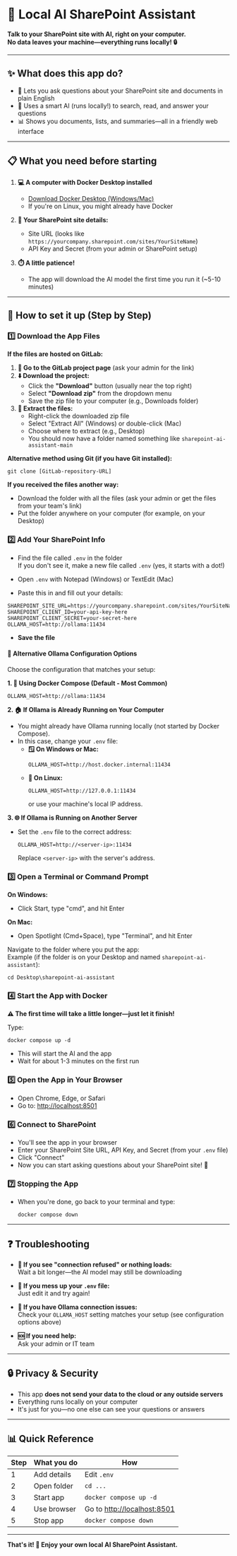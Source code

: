 # 🤖 Local AI SharePoint Assistant

**Talk to your SharePoint site with AI, right on your computer.  
No data leaves your machine—everything runs locally! 🔒**

---

## ✨ What does this app do?

- 💬 Lets you ask questions about your SharePoint site and documents in plain English
- 🧠 Uses a smart AI (runs locally!) to search, read, and answer your questions
- 📊 Shows you documents, lists, and summaries—all in a friendly web interface

---

## 📋 What you need before starting

1. **💻 A computer with Docker Desktop installed**

   - [Download Docker Desktop (Windows/Mac)](https://www.docker.com/products/docker-desktop/)
   - If you're on Linux, you might already have Docker

2. **🔑 Your SharePoint site details:**

   - Site URL (looks like `https://yourcompany.sharepoint.com/sites/YourSiteName`)
   - API Key and Secret (from your admin or SharePoint setup)

3. **⏱️ A little patience!**
   - The app will download the AI model the first time you run it (~5-10 minutes)

---

## 🚀 How to set it up (Step by Step)

### 1️⃣ Download the App Files

**If the files are hosted on GitLab:**

1. **📂 Go to the GitLab project page** (ask your admin for the link)
2. **⬇️ Download the project:**
   - Click the **"Download"** button (usually near the top right)
   - Select **"Download zip"** from the dropdown menu
   - Save the zip file to your computer (e.g., Downloads folder)
3. **📁 Extract the files:**
   - Right-click the downloaded zip file
   - Select "Extract All" (Windows) or double-click (Mac)
   - Choose where to extract (e.g., Desktop)
   - You should now have a folder named something like `sharepoint-ai-assistant-main`

**Alternative method using Git (if you have Git installed):**

```
git clone [GitLab-repository-URL]
```

**If you received the files another way:**

- Download the folder with all the files (ask your admin or get the files from your team's link)
- Put the folder anywhere on your computer (for example, on your Desktop)

### 2️⃣ Add Your SharePoint Info

- Find the file called `.env` in the folder  
  If you don't see it, make a new file called `.env` (yes, it starts with a dot!)

- Open `.env` with Notepad (Windows) or TextEdit (Mac)
- Paste this in and fill out your details:

```
SHAREPOINT_SITE_URL=https://yourcompany.sharepoint.com/sites/YourSiteName
SHAREPOINT_CLIENT_ID=your-api-key-here
SHAREPOINT_CLIENT_SECRET=your-secret-here
OLLAMA_HOST=http://ollama:11434
```

- **Save the file**

#### 🔧 Alternative Ollama Configuration Options

Choose the configuration that matches your setup:

**1. 🐳 Using Docker Compose (Default - Most Common)**

```
OLLAMA_HOST=http://ollama:11434
```

**2. 🏠 If Ollama is Already Running on Your Computer**

- You might already have Ollama running locally (not started by Docker Compose).
- In this case, change your `.env` file:
  - **🪟 On Windows or Mac:**
    ```
    OLLAMA_HOST=http://host.docker.internal:11434
    ```
  - **🐧 On Linux:**
    ```
    OLLAMA_HOST=http://127.0.0.1:11434
    ```
    or use your machine's local IP address.

**3. 🌐 If Ollama is Running on Another Server**

- Set the `.env` file to the correct address:
  ```
  OLLAMA_HOST=http://<server-ip>:11434
  ```
  Replace `<server-ip>` with the server's address.

### 3️⃣ Open a Terminal or Command Prompt

**On Windows:**

- Click Start, type "cmd", and hit Enter

**On Mac:**

- Open Spotlight (Cmd+Space), type "Terminal", and hit Enter

Navigate to the folder where you put the app:  
Example (if the folder is on your Desktop and named `sharepoint-ai-assistant`):

```
cd Desktop\sharepoint-ai-assistant
```

### 4️⃣ Start the App with Docker

**⚠️ The first time will take a little longer—just let it finish!**

Type:

```
docker compose up -d
```

- This will start the AI and the app
- Wait for about 1-3 minutes on the first run

### 5️⃣ Open the App in Your Browser

- Open Chrome, Edge, or Safari
- Go to: [http://localhost:8501](http://localhost:8501)

### 6️⃣ Connect to SharePoint

- You'll see the app in your browser
- Enter your SharePoint Site URL, API Key, and Secret (from your `.env` file)
- Click "Connect"
- Now you can start asking questions about your SharePoint site! 🎉

### 7️⃣ Stopping the App

- When you're done, go back to your terminal and type:
  ```
  docker compose down
  ```

---

## ❓ Troubleshooting

- **🔄 If you see "connection refused" or nothing loads:**  
  Wait a bit longer—the AI model may still be downloading

- **📝 If you mess up your `.env` file:**  
  Just edit it and try again!

- **🔧 If you have Ollama connection issues:**  
  Check your `OLLAMA_HOST` setting matches your setup (see configuration options above)

- **🆘 If you need help:**  
  Ask your admin or IT team

---

## 🔒 Privacy & Security

- This app **does not send your data to the cloud or any outside servers**
- Everything runs locally on your computer
- It's just for you—no one else can see your questions or answers

---

## 📊 Quick Reference

| Step | What you do | How                                                  |
| ---- | ----------- | ---------------------------------------------------- |
| 1    | Add details | Edit `.env`                                          |
| 2    | Open folder | `cd ...`                                             |
| 3    | Start app   | `docker compose up -d`                               |
| 4    | Use browser | Go to [http://localhost:8501](http://localhost:8501) |
| 5    | Stop app    | `docker compose down`                                |

---

**That's it! 🎉 Enjoy your own local AI SharePoint Assistant.**

